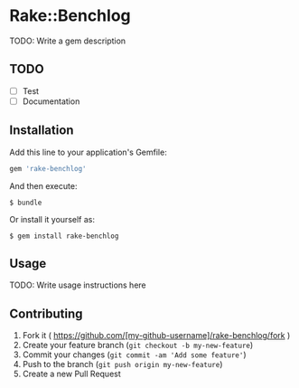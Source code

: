 # Rake::Benchlog

TODO: Write a gem description

## TODO

- [ ] Test
- [ ] Documentation

## Installation

Add this line to your application's Gemfile:

```ruby
gem 'rake-benchlog'
```

And then execute:

    $ bundle

Or install it yourself as:

    $ gem install rake-benchlog

## Usage

TODO: Write usage instructions here

## Contributing

1. Fork it ( https://github.com/[my-github-username]/rake-benchlog/fork )
2. Create your feature branch (`git checkout -b my-new-feature`)
3. Commit your changes (`git commit -am 'Add some feature'`)
4. Push to the branch (`git push origin my-new-feature`)
5. Create a new Pull Request
